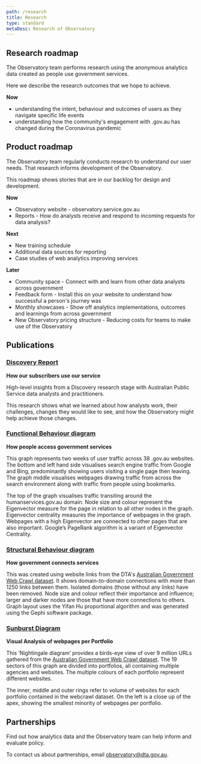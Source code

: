 ```yaml
---
path: /research
title: Research
type: standard
metaDesc: Research of Observatory
---
```


## Research roadmap

The Observatory team performs research using the anonymous analytics data
created as people use government services.

Here we describe the research outcomes that we hope to achieve.

**Now**

- understanding the intent, behaviour and outcomes of users as they navigate
  specific life events
- understanding how the community's engagement with .gov.au has changed during
  the Coronavirus pandemic

## Product roadmap

The Observatory team regularly conducts research to understand our user needs.
That research informs development of the Observatory.

This roadmap shows stories that are in our backlog for design and development.

**Now**

- Observatory website - observatory.service.gov.au
- Reports - How do analysts receive and respond to incoming requests for data
  analysis?

**Next**

- New training schedule
- Additional data sources for reporting
- Case studies of web analytics improving services

**Later**

- Community space - Connect with and learn from other data analysts across
  government
- Feedback form - Install this on your website to understand how successful a
  person's journey was
- Monthly showcases - Show off analytics implementations, outcomes and learnings
  from across government
- New Observatory pricing structure - Reducing costs for teams to make use of
  the Observatory

## Publications

### [Discovery Report](/gov-au-observatory_discovery_research_findings-report.pdf)

**How our subscribers use our service**

High-level insights from a Discovery research stage with Australian Public
Service data analysts and practitioners.

This research shows what we learned about how analysts work, their challenges,
changes they would like to see, and how the Observatory might help achieve those
changes.

### [Functional Behaviour diagram](/gov-au_observatory-funtional-behaviour.pdf)

**How people access government services**

This graph represents two weeks of user traffic across 38 .gov.au websites. The
bottom and left hand side visualises search engine traffic from Google and Bing,
predominantly showing users visiting a single page then leaving. The graph
middle visualises webpages drawing traffic from across the search environment
along with traffic from people using bookmarks.

The top of the graph visualises traffic transiting around the
humanservices.gov.au domain. Node size and colour represent the Eigenvector
measure for the page in relation to all other nodes in the graph. Eigenvector
centrality measures the importance of webpages in the graph. Webpages with a
high Eigenvector are connected to other pages that are also important. Google’s
PageRank algorithm is a variant of Eigenvector Centrality.

### [Structural Behaviour diagram](/gov-au_observatory-structural-behaviour.pdf)

**How government connects services**

This was created using website links from the DTA's
[Australian Government Web Crawl dataset](https://data.gov.au/dataset/ds-dga-99f43557-1d3d-40e7-bc0c-665a4275d625/details).
It shows domain-to-domain connections with more than 1250 links between them.
Isolated domains (those without any links) have been removed. Node size and
colour reflect their importance and influence; larger and darker nodes are those
that have more connections to others. Graph layout uses the Yifan Hu
proportional algorithm and was generated using the Gephi software package.

### [Sunburst Diagram](../../gov-au-observatory_webcrawl-sunburst.pdf)

**Visual Analysis of webpages per Portfolio**

This ‘Nightingale diagram’ provides a birds-eye view of over 9 million URLs
gathered from the
[Australian Government Web Crawl dataset](https://data.gov.au/dataset/ds-dga-99f43557-1d3d-40e7-bc0c-665a4275d625/details).
The 19 sectors of this graph are divided into portfolios, all containing
multiple agencies and websites. The multiple colours of each portfolio represent
different websites.

The inner, middle and outer rings refer to volume of websites for each portfolio
contained in the webcrawl dataset. On the left is a close up of the apex,
showing the smallest minority of webpages per portfolio.

## Partnerships

Find out how analytics data and the Observatory team can help inform and
evaluate policy.

To contact us about partnerships, email
[observatory@dta.gov.au](mailto:observatory@dta.gov.au).
